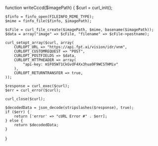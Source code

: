 function writeCccd($imagePath)
{
    $curl = curl_init();

    $finfo = finfo_open(FILEINFO_MIME_TYPE);
    $mime = finfo_file($finfo, $imagePath);

    $cFile = curl_file_create($imagePath, $mime, basename($imagePath));
    $data = array("image" => $cFile, "filename" => $cFile->postname);

    curl_setopt_array($curl, array(
        CURLOPT_URL => "https://api.fpt.ai/vision/idr/vnm",
        CURLOPT_CUSTOMREQUEST => "POST",
        CURLOPT_POSTFIELDS => $data,
        CURLOPT_HTTPHEADER => array(
            "api-key: mSFO5W71CkGvdF4Xx3hua9F9WCSTHMiv"
        ),
        CURLOPT_RETURNTRANSFER => true,
    ));

    $response = curl_exec($curl);
    $err = curl_error($curl);

    curl_close($curl);

    $decodedData = json_decode(stripslashes($response), true);
    if ($err) {
        return ['error' => "cURL Error #" . $err];
    } else {
        return $decodedData;
    }
}